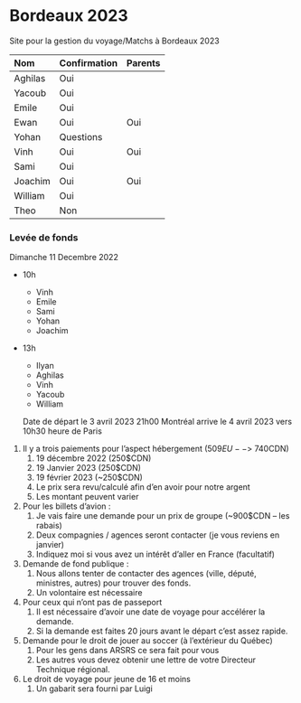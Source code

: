 # Bordeaux 2023

Site pour la gestion du voyage/Matchs à Bordeaux 2023

Nom | Confirmation | Parents
:--- | :--- | :---
Aghilas | Oui | 
Yacoub | Oui |
Emile | Oui |
Ewan | Oui | Oui
Yohan | Questions |
Vinh | Oui | Oui
Sami | Oui |
Joachim | Oui | Oui
William | Oui |
Theo | Non |



### Levée de fonds

Dimanche 11 Decembre 2022

- 10h
  + Vinh
  + Emile
  + Sami
  + Yohan
  + Joachim


- 13h
  + Ilyan
  + Aghilas
  + Vinh
  + Yacoub
  + William
  
  
  Date de départ le 3 avril 2023 21h00 Montréal arrive le 4 avril 2023 vers 10h30 heure de Paris
 
1.	Il y a trois paiements pour l’aspect hébergement (509$EU -- > ~740$CDN)
    1.	19 décembre 2022 (250$CDN)
    2.	19 Janvier 2023 (250$CDN)
    3.	19 février 2023 (~250$CDN)
    4.	Le prix sera revu/calculé afin d’en avoir pour notre argent
    5.	Les montant peuvent varier
2.	Pour les billets d’avion :
    1.	Je vais faire une demande pour un prix de groupe (~900$CDN – les rabais)
    2.	Deux compagnies / agences seront contacter (je vous reviens en janvier)
    3.	Indiquez moi si vous avez un intérêt d’aller en France (facultatif)
3.	Demande de fond publique :
    1.	Nous allons tenter de contacter des agences (ville, député, ministres, autres) pour trouver des fonds.
    2.	Un volontaire est nécessaire
4.	Pour ceux qui n’ont pas de passeport
    1.	Il est nécessaire d’avoir une date de voyage pour accélérer la demande.
    2.	Si la demande est faites 20 jours avant le départ c’est assez rapide.
5.	Demande pour le droit de jouer au soccer (à l’extérieur du Québec)
    1.	Pour les gens dans ARSRS ce sera fait pour vous
    2.	Les autres vous devez obtenir une lettre de votre Directeur Technique régional.
6.	Le droit de voyage pour jeune de 16 et moins
    1.	Un gabarit sera fourni par Luigi
